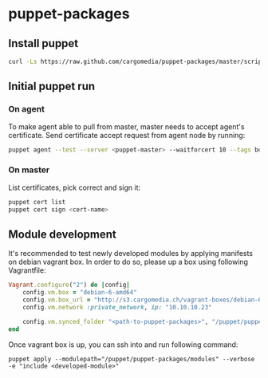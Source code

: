 # puppet-packages


## Install puppet
```bash
curl -Ls https://raw.github.com/cargomedia/puppet-packages/master/scripts/puppet-install.sh | bash
```

## Initial puppet run
### On agent
To make agent able to pull from master, master needs to accept agent's certificate.
Send certificate accept request from agent node by running:
```bash
puppet agent --test --server <puppet-master> --waitforcert 10 --tags bootstrap
```


### On master
List certificates, pick correct and sign it:
```bash
puppet cert list
puppet cert sign <cert-name>
```

## Module development
It's recommended to test newly developed modules by applying manifests on debian vagrant box. In order to do so, please up a box using following Vagrantfile:
```ruby
Vagrant.configure("2") do |config|
    config.vm.box = "debian-6-amd64"
    config.vm.box_url = "http://s3.cargomedia.ch/vagrant-boxes/debian-6-amd64.box"
    config.vm.network :private_network, ip: "10.10.10.23"

    config.vm.synced_folder "<path-to-puppet-packages>", "/puppet/puppet-packages"
end
```
Once vagrant box is up, you can ssh into and run following command:
```
puppet apply --modulepath="/puppet/puppet-packages/modules" --verbose -e "include <developed-module>"
```
